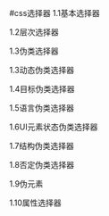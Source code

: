 #css选择器
1.1基本选择器

1.2层次选择器

1.3伪类选择器

  1.3动态伪类选择器
  
  1.4目标伪类选择器
  
  1.5语言伪类选择器
  
  1.6UI元素状态伪类选择器
  
  1.7结构伪类选择器
  
  1.8否定伪类选择器
  
1.9伪元素

1.10属性选择器
